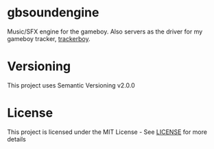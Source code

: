 # gbsoundengine

Music/SFX engine for the gameboy. Also servers as the driver for my gameboy
tracker, [trackerboy][trackerboy-link].


# Versioning

This project uses Semantic Versioning v2.0.0

# License

This project is licensed under the MIT License - See [LICENSE](LICENSE) for more details

[trackerboy-link]: https://github.com/stoneface86/trackerboy
